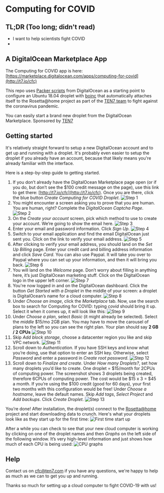 # Computing for COVID

## TL;DR (Too long; didn't read)

* I want to help scientists fight COVID
* 

## A DigitalOcean Marketplace App

The Computing for COVID app is here: [https://marketplace.digitalocean.com/apps/computing-for-covid](http://t7.io/cfc)

This repo uses [Packer scripts](https://github.com/digitalocean/marketplace-partners) from DigitalOcean as a starting point to configure an Ubuntu 18.04 droplet with [boinc](https://boinc.bakerlab.org/) that automatically attaches itself to the Rosetta@home project as part of the [TEN7 team](https://boinc.bakerlab.org/rosetta/team_display.php?teamid=20117) to fight against the coronavirus pandemic.

You can easily start a brand new droplet from the DigitalOcean Marketplace. Sponsored by [TEN7](https://ten7.com/)

## Getting started

It's relatively straight forward to setup a new DigitalOcean account and to get up and running with a droplet. It's probably even easier to setup the droplet if you already have an account, because that likely means you're already familiar with the interface.

Here is a step-by-step guide to getting started.

1. If you don’t already have the DigitalOcean Marketplace page open (or if you do, but don’t see the $100 credit message on the page), use this link to get there: [http://t7.io/cfc](http://t7.io/cfc). Once you are there, click the blue button _Create Computing for COVID Droplet_.
![Step 1](images/step-1.png)
2. You might encounter a screen asking you to prove that you are human. You are human, right? Complete the _DigitalOcean Captcha Page_.
![Step 2](images/step-2.png)
3. On the _Create your account_ screen, pick which method to use to create your account. We’re going to show the email here.
![Step 3](images/step-3.png)
4. Enter your email and password information. Click _Sign Up_.
![Step 4](images/step-4.png)
5. Switch to your email application and find the email DigitalOcean just sent you. Click on the link to verify your email address.
![Step 5](images/step-5.png)
6. After clicking to verify your email address, you should land on the _Set Up Billing_ page. Enter your credit card and billing address information and click _Save Card_. You can also use Paypal. It will take you over to Paypal where you can set up your information, and then it will bring you back. 
![Step 6](images/step-6.png)
7. You will land on the _Welcome_ page. Don’t worry about filling in anything here, it’s just DigitalOcean marketing stuff. Click on the DigitalOcean logo in the upper left corner.
![Step 7](images/step-7.png)
8. You're now logged in and on the DigitalOcean dashboard. Click the button _Get Started with a Droplet_ in the middle of your screen: a droplet is DigitalOcean’s name for a cloud computer.
![Step 8](images/step-8.png)
9. Under _Choose an image_, click the _Marketplace_ tab. Now, use the search box to search for Computing for COVID: typing _covid_ should bring it up. Select it when it comes up, it will look like this:
![Step 9](images/step-9.png)
10. Under _Choose a plan_, select _Basic_ (it might already be selected). Select the _middle_ $15/mo 2GB plan. You may have to move the carousel of plans to the left so you can see the right plan. Your plan should say **2 GB / 2 CPUs**
![Step 10](images/step-10.png)
11. Skip _Add block storage_, choose a datacenter region you like and skip  VPC network.
![Step 11](images/step-11.png)
12. Scroll down to _Authentication_. If you have SSH keys and know what you’re doing, use that option to enter an SSH key. Otherwise, select _Password_ and enter a password in _Create root password_.
![Step 12](images/step-12.png)
13. Scroll down to _Finalize and create_. Under _How many Droplets?_, set how many droplets you’d like to create. One droplet = $15/month for 2CPUs of computing power. The screenshot shows 3 droplets being created, therefore 6CPUs of computing power. The cost would be $15 x 3 = $45 a month. If you’re using the $100 credit (good for 60 days), your first two months with this configuration would be free! Under _Choose a hostname_, leave the default names. Skip _Add tags_, _Select Project_ and _Add backups_. Click _Create Droplet_.
![Step 13](images/step-13.png)
  
You’re done! After installation, the droplet(s) connect to the [Rosetta@home](https://boinc.bakerlab.org/) project and start downloading data to crunch. Here's what your droplets look like as they start up for the first time:
![First time start up](images/first-time-startup.png)

After a while you can check to see that your new cloud computer is working by clicking on one of the droplet names and then _Graphs_ on the left side of the following window. It’s very high-level information and just shows how much of each CPU is being used:
![CPU graphs](images/cpu-graphs.png)

## Help
Contact us on [cfc@ten7.com](mailto:cfc@ten7.com) if you have any questions, we're happy to help as much as we can to get you up and running.

Thanks so much for setting up a cloud computer to fight COVID-19 with us!